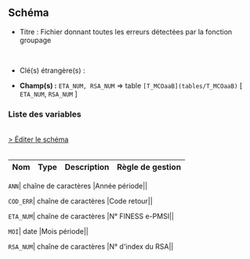 ## Schéma


- Titre : Fichier donnant toutes les erreurs détectées par la fonction groupage
<br />



- Clé(s) étrangère(s) : <br />

- **Champ(s) :** `ETA_NUM, RSA_NUM`
  => table `[T_MCOaaB](tables/T_MCOaaB)` [ `ETA_NUM`, `RSA_NUM` ]<br />

 
### Liste des variables
<br />
<div>
    <a href="https://gitlab.com/healthdatahub/applications-du-hdh/schema-snds/-/tree/master/schemas/T_MCOaaLEG/T_MCOaaLEG.json"
       target="_blank" rel="noopener noreferrer">> Éditer le schéma</a>
</div>
<br />

Nom | Type | Description | Règle de gestion
-|-|-|-



`ANN`| chaîne de caractères |Année période||

`COD_ERR`| chaîne de caractères |Code retour||

`ETA_NUM`| chaîne de caractères |N° FINESS e-PMSI||

`MOI`| date |Mois période||

`RSA_NUM`| chaîne de caractères |N° d'index du RSA||
